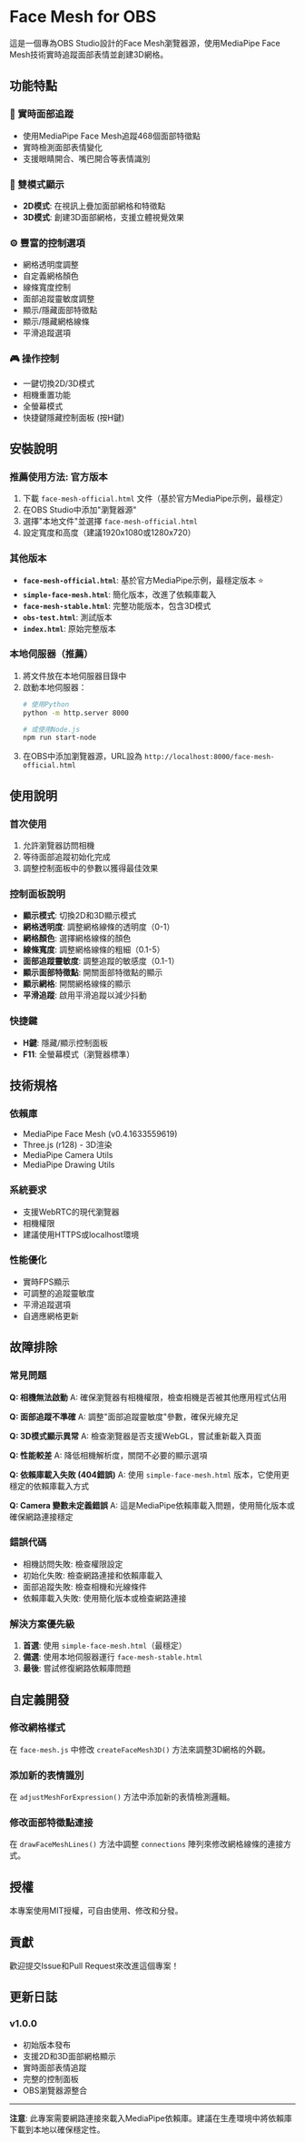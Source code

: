 # Face Mesh for OBS

這是一個專為OBS Studio設計的Face Mesh瀏覽器源，使用MediaPipe Face Mesh技術實時追蹤面部表情並創建3D網格。

## 功能特點

### 🎯 實時面部追蹤
- 使用MediaPipe Face Mesh追蹤468個面部特徵點
- 實時檢測面部表情變化
- 支援眼睛開合、嘴巴開合等表情識別

### 🎨 雙模式顯示
- **2D模式**: 在視訊上疊加面部網格和特徵點
- **3D模式**: 創建3D面部網格，支援立體視覺效果

### ⚙️ 豐富的控制選項
- 網格透明度調整
- 自定義網格顏色
- 線條寬度控制
- 面部追蹤靈敏度調整
- 顯示/隱藏面部特徵點
- 顯示/隱藏網格線條
- 平滑追蹤選項

### 🎮 操作控制
- 一鍵切換2D/3D模式
- 相機重置功能
- 全螢幕模式
- 快捷鍵隱藏控制面板 (按H鍵)

## 安裝說明

### 推薦使用方法: 官方版本
1. 下載 `face-mesh-official.html` 文件（基於官方MediaPipe示例，最穩定）
2. 在OBS Studio中添加"瀏覽器源"
3. 選擇"本地文件"並選擇 `face-mesh-official.html`
4. 設定寬度和高度（建議1920x1080或1280x720）

### 其他版本
- **`face-mesh-official.html`**: 基於官方MediaPipe示例，最穩定版本 ⭐
- **`simple-face-mesh.html`**: 簡化版本，改進了依賴庫載入
- **`face-mesh-stable.html`**: 完整功能版本，包含3D模式
- **`obs-test.html`**: 測試版本
- **`index.html`**: 原始完整版本

### 本地伺服器（推薦）
1. 將文件放在本地伺服器目錄中
2. 啟動本地伺服器：
   ```bash
   # 使用Python
   python -m http.server 8000
   
   # 或使用Node.js
   npm run start-node
   ```
3. 在OBS中添加瀏覽器源，URL設為 `http://localhost:8000/face-mesh-official.html`

## 使用說明

### 首次使用
1. 允許瀏覽器訪問相機
2. 等待面部追蹤初始化完成
3. 調整控制面板中的參數以獲得最佳效果

### 控制面板說明
- **顯示模式**: 切換2D和3D顯示模式
- **網格透明度**: 調整網格線條的透明度（0-1）
- **網格顏色**: 選擇網格線條的顏色
- **線條寬度**: 調整網格線條的粗細（0.1-5）
- **面部追蹤靈敏度**: 調整追蹤的敏感度（0.1-1）
- **顯示面部特徵點**: 開關面部特徵點的顯示
- **顯示網格**: 開關網格線條的顯示
- **平滑追蹤**: 啟用平滑追蹤以減少抖動

### 快捷鍵
- **H鍵**: 隱藏/顯示控制面板
- **F11**: 全螢幕模式（瀏覽器標準）

## 技術規格

### 依賴庫
- MediaPipe Face Mesh (v0.4.1633559619)
- Three.js (r128) - 3D渲染
- MediaPipe Camera Utils
- MediaPipe Drawing Utils

### 系統要求
- 支援WebRTC的現代瀏覽器
- 相機權限
- 建議使用HTTPS或localhost環境

### 性能優化
- 實時FPS顯示
- 可調整的追蹤靈敏度
- 平滑追蹤選項
- 自適應網格更新

## 故障排除

### 常見問題

**Q: 相機無法啟動**
A: 確保瀏覽器有相機權限，檢查相機是否被其他應用程式佔用

**Q: 面部追蹤不準確**
A: 調整"面部追蹤靈敏度"參數，確保光線充足

**Q: 3D模式顯示異常**
A: 檢查瀏覽器是否支援WebGL，嘗試重新載入頁面

**Q: 性能較差**
A: 降低相機解析度，關閉不必要的顯示選項

**Q: 依賴庫載入失敗 (404錯誤)**
A: 使用 `simple-face-mesh.html` 版本，它使用更穩定的依賴庫載入方式

**Q: Camera 變數未定義錯誤**
A: 這是MediaPipe依賴庫載入問題，使用簡化版本或確保網路連接穩定

### 錯誤代碼
- 相機訪問失敗: 檢查權限設定
- 初始化失敗: 檢查網路連接和依賴庫載入
- 面部追蹤失敗: 檢查相機和光線條件
- 依賴庫載入失敗: 使用簡化版本或檢查網路連接

### 解決方案優先級
1. **首選**: 使用 `simple-face-mesh.html`（最穩定）
2. **備選**: 使用本地伺服器運行 `face-mesh-stable.html`
3. **最後**: 嘗試修復網路依賴庫問題

## 自定義開發

### 修改網格樣式
在 `face-mesh.js` 中修改 `createFaceMesh3D()` 方法來調整3D網格的外觀。

### 添加新的表情識別
在 `adjustMeshForExpression()` 方法中添加新的表情檢測邏輯。

### 修改面部特徵點連接
在 `drawFaceMeshLines()` 方法中調整 `connections` 陣列來修改網格線條的連接方式。

## 授權

本專案使用MIT授權，可自由使用、修改和分發。

## 貢獻

歡迎提交Issue和Pull Request來改進這個專案！

## 更新日誌

### v1.0.0
- 初始版本發布
- 支援2D和3D面部網格顯示
- 實時面部表情追蹤
- 完整的控制面板
- OBS瀏覽器源整合

---

**注意**: 此專案需要網路連接來載入MediaPipe依賴庫。建議在生產環境中將依賴庫下載到本地以確保穩定性。
